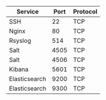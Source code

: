 Service|Port|Protocol
-------|----|--------
SSH|22|TCP
Nginx|80|TCP
Rsyslog|514|TCP
Salt|4505|TCP
Salt|4506|TCP
Kibana|5601|TCP
Elasticsearch|9200|TCP
Elasticsearch|9300|TCP
